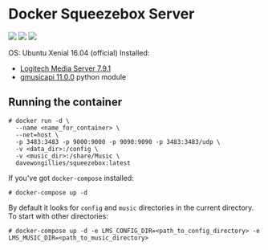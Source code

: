 # Docker Squeezebox Server
![](https://img.shields.io/badge/logitechmediaserver-v7.9.1-007EC7.svg?style=flat-square) ![](https://img.shields.io/docker/automated/davewongillies/squeezebox.svg) ![](https://img.shields.io/docker/build/davewongillies/squeezebox.svg)

OS: Ubuntu Xenial 16.04 (official)
Installed:
 * [Logitech Media Server 7.9.1](http://www.mysqueezebox.com/update/?version=7.9.1&revision=1&geturl=1&os=deb)
 * [gmusicapi 11.0.0](https://github.com/simon-weber/gmusicapi) python module

## Running the container
```
# docker run -d \
  --name <name_for_container> \
  --net=host \
  -p 3483:3483 -p 9000:9000 -p 9090:9090 -p 3483:3483/udp \
  -v <data_dir>:/config \
  -v <music_dir>:/share/Music \
  davewongillies/squeezebox:latest
```

If you've got `docker-compose` installed:
```
# docker-compose up -d
```

By default it looks for `config` and `music` directories in the current directory. To start with other directories:
```
# docker-compose up -d -e LMS_CONFIG_DIR=<path_to_config_directory> -e LMS_MUSIC_DIR=<path_to_music_directory>
```
